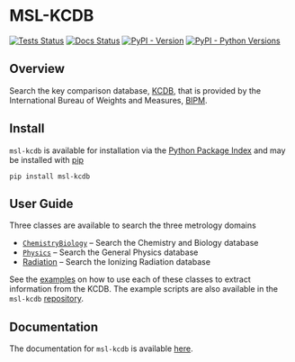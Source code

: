 # MSL-KCDB

[![Tests Status](https://github.com/MSLNZ/msl-kcdb/actions/workflows/ci.yml/badge.svg)](https://github.com/MSLNZ/msl-kcdb/actions/workflows/ci.yml)
[![Docs Status](https://github.com/MSLNZ/msl-kcdb/actions/workflows/docs.yml/badge.svg)](https://github.com/MSLNZ/msl-kcdb/actions/workflows/docs.yml)
[![PyPI - Version](https://img.shields.io/pypi/v/msl-kcdb?logo=pypi&logoColor=gold&label=PyPI&color=blue)](https://pypi.org/project/msl-kcdb/)
[![PyPI - Python Versions](https://img.shields.io/pypi/pyversions/msl-kcdb.svg?logo=python&label=Python&logoColor=gold)](https://pypi.org/project/msl-kcdb/)

## Overview
Search the key comparison database, [KCDB](https://www.bipm.org/kcdb/), that is provided by the International Bureau of Weights and Measures, [BIPM](https://www.bipm.org/en/).

## Install
`msl-kcdb` is available for installation via the [Python Package Index](https://pypi.org/) and may be installed with [pip](https://pip.pypa.io/en/stable/)

```console
pip install msl-kcdb
```

## User Guide
Three classes are available to search the three metrology domains

* [`ChemistryBiology`](https://mslnz.github.io/msl-kcdb/latest/api/chemistry_biology/) &ndash; Search the Chemistry and Biology database
* [`Physics`](https://mslnz.github.io/msl-kcdb/latest/api/general_physics/) &ndash; Search the General Physics database
* [Radiation](https://mslnz.github.io/msl-kcdb/latest/api/ionizing_radiation/) &ndash; Search the Ionizing Radiation database

See the [examples](https://mslnz.github.io/msl-kcdb/latest/examples/) on how to use each of these classes to extract information from the KCDB. The example scripts are also available in the `msl-kcdb` [repository](https://github.com/MSLNZ/msl-kcdb/tree/main/examples).

## Documentation
The documentation for `msl-kcdb` is available [here](https://mslnz.github.io/msl-kcdb/).
